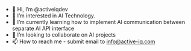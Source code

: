 - 👋 Hi, I’m @activeiqdev
- 👀 I’m interested in AI Technology.
- 🌱 I’m currently learning how to implement AI communication between separate AI API interface
- 💞️ I’m looking to collaborate on AI projects
- 📫 How to reach me - submit email to info@active-iq.com

<!---
activeiqdev/activeiqdev is a ✨ special ✨ repository because its `README.md` (this file) appears on your GitHub profile.
You can click the Preview link to take a look at your changes.
--->
